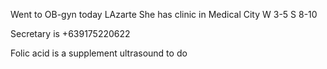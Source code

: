 Went to OB-gyn today
LAzarte
She has clinic in Medical City 
W 3-5
S 8-10

Secretary is 
+639175220622

Folic acid is a supplement
ultrasound to do